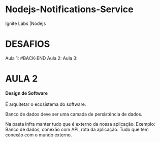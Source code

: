 # Nodejs-Notifications-Service

Ignite Labs |Nodejs

# DESAFIOS

Aula 1: #BACK-END
Aula 2:
Aula 3:

# AULA 2

#### Design de Software

É arquitetar o ecosistema do software.

Banco de dados deve ser uma camada de persistência de dados.

Na pasta infra manter tudo que é externo da nossa aplicação.
Exemplo: Banco de dados, conexão com API, rota da aplicação.
Tudo que tem conexão com o mundo externo.
